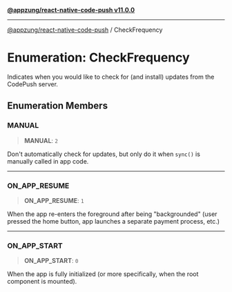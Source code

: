 [**@appzung/react-native-code-push v11.0.0**](../README.md)

---

[@appzung/react-native-code-push](../README.md) / CheckFrequency

# Enumeration: CheckFrequency

Indicates when you would like to check for (and install) updates from the CodePush server.

## Enumeration Members

### MANUAL

> **MANUAL**: `2`

Don't automatically check for updates, but only do it when `sync()` is manually called in app code.

---

### ON_APP_RESUME

> **ON_APP_RESUME**: `1`

When the app re-enters the foreground after being "backgrounded" (user pressed the home button, app launches a separate payment process, etc.)

---

### ON_APP_START

> **ON_APP_START**: `0`

When the app is fully initialized (or more specifically, when the root component is mounted).

